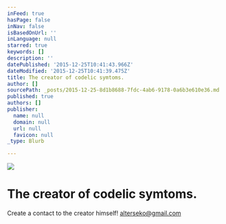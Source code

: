 ```yaml
---
inFeed: true
hasPage: false
inNav: false
isBasedOnUrl: ''
inLanguage: null
starred: true
keywords: []
description: ''
datePublished: '2015-12-25T10:41:43.966Z'
dateModified: '2015-12-25T10:41:39.475Z'
title: The creator of codelic symtoms.
author: []
sourcePath: _posts/2015-12-25-8d1b8688-7fdc-4ab6-9178-0a6b3e610e36.md
published: true
authors: []
publisher:
  name: null
  domain: null
  url: null
  favicon: null
_type: Blurb

---
```

![](https://s3-us-west-2.amazonaws.com/the-grid-img/p/4d74c5538b9fbf131d400d4de3761295868ec4e9.jpg)

# The creator of codelic symtoms.

Create a contact to the creator himself! alterseko@gmail.com